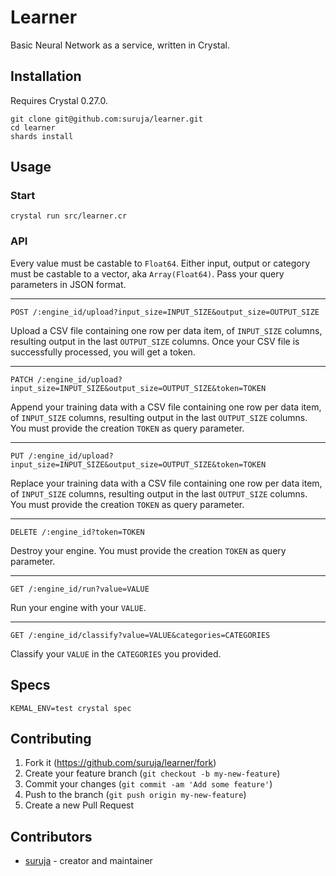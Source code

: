 # Learner

Basic Neural Network as a service, written in Crystal.

## Installation

Requires Crystal 0.27.0.

```
git clone git@github.com:suruja/learner.git
cd learner
shards install
```

## Usage

### Start

```
crystal run src/learner.cr
```

### API

Every value must be castable to `Float64`. Either input, output or category must be castable to a vector, aka `Array(Float64)`. Pass your query parameters in JSON format.

-----------------

```
POST /:engine_id/upload?input_size=INPUT_SIZE&output_size=OUTPUT_SIZE
```

Upload a CSV file containing one row per data item, of `INPUT_SIZE` columns, resulting output
in the last `OUTPUT_SIZE` columns. Once your CSV file is successfully processed, you will get a token.

-----------------

```
PATCH /:engine_id/upload?input_size=INPUT_SIZE&output_size=OUTPUT_SIZE&token=TOKEN
```

Append your training data with a CSV file containing one row per data item, of `INPUT_SIZE` columns, resulting output
in the last `OUTPUT_SIZE` columns. You must provide the creation `TOKEN` as query parameter.

-----------------

```
PUT /:engine_id/upload?input_size=INPUT_SIZE&output_size=OUTPUT_SIZE&token=TOKEN
```

Replace your training data with a CSV file containing one row per data item, of `INPUT_SIZE` columns, resulting output
in the last `OUTPUT_SIZE` columns. You must provide the creation `TOKEN` as query parameter.

-----------------

```
DELETE /:engine_id?token=TOKEN
```

Destroy your engine. You must provide the creation `TOKEN` as query parameter.

-----------------

```
GET /:engine_id/run?value=VALUE
```

Run your engine with your `VALUE`.

-----------------

```
GET /:engine_id/classify?value=VALUE&categories=CATEGORIES
```

Classify your `VALUE` in the `CATEGORIES` you provided.


## Specs

```
KEMAL_ENV=test crystal spec
```


## Contributing

1. Fork it (<https://github.com/suruja/learner/fork>)
2. Create your feature branch (`git checkout -b my-new-feature`)
3. Commit your changes (`git commit -am 'Add some feature'`)
4. Push to the branch (`git push origin my-new-feature`)
5. Create a new Pull Request

## Contributors

- [suruja](https://github.com/suruja) - creator and maintainer
